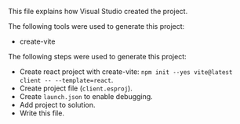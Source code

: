 This file explains how Visual Studio created the project.

The following tools were used to generate this project:
- create-vite

The following steps were used to generate this project:
- Create react project with create-vite: `npm init --yes vite@latest client -- --template=react`.
- Create project file (`client.esproj`).
- Create `launch.json` to enable debugging.
- Add project to solution.
- Write this file.
